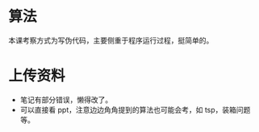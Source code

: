 # 算法

本课考察方式为写伪代码，主要侧重于程序运行过程，挺简单的。

# 上传资料

- 笔记有部分错误，懒得改了。
- 可以直接看 ppt，注意边边角角提到的算法也可能会考，如 tsp，装箱问题等。

